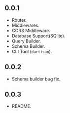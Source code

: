 ## 0.0.1

- Router.
- Middlewares.
- CORS Middleware.
- Database Support(SQlite).
- Query Builder.
- Schema Builder.
- CLI Tool (`dartisan`).

## 0.0.2

- Schema builder bug fix.

## 0.0.3

- README.
